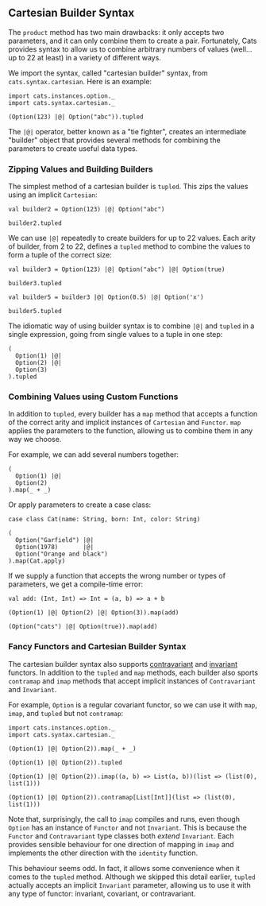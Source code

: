 ## Cartesian Builder Syntax

The `product` method has two main drawbacks:
it only accepts two parameters,
and it can only combine them to create a pair.
Fortunately, Cats provides syntax
to allow us to combine arbitrary numbers of values
(well... up to 22 at least)
in a variety of different ways.

We import the syntax, called "cartesian builder" syntax,
from `cats.syntax.cartesian`.
Here is an example:

```tut:book:silent
import cats.instances.option._
import cats.syntax.cartesian._
```

```tut:book
(Option(123) |@| Option("abc")).tupled
```

The `|@|` operator, better known as a "tie fighter",
creates an intermediate "builder" object that provides
several methods for combining the parameters
to create useful data types.

### Zipping Values and Building Builders

The simplest method of a cartesian builder is `tupled`.
This zips the values using an implicit `Cartesian`:

```tut:book
val builder2 = Option(123) |@| Option("abc")

builder2.tupled
```

We can use `|@|` repeatedly to create builders for up to 22 values.
Each arity of builder, from 2 to 22, defines a `tupled` method
to combine the values to form a tuple of the correct size:

```tut:book
val builder3 = Option(123) |@| Option("abc") |@| Option(true)

builder3.tupled

val builder5 = builder3 |@| Option(0.5) |@| Option('x')

builder5.tupled
```

The idiomatic way of using builder syntax is
to combine `|@|` and `tupled` in a single expression,
going from single values to a tuple in one step:

```tut:book
(
  Option(1) |@|
  Option(2) |@|
  Option(3)
).tupled
```

### Combining Values using Custom Functions

In addition to `tupled`,
every builder has a `map` method that accepts a function of the correct arity
and implicit instances of `Cartesian` and `Functor`.
`map` applies the parameters to the function,
allowing us to combine them in any way we choose.

For example, we can add several numbers together:

```tut:book
(
  Option(1) |@|
  Option(2)
).map(_ + _)
```

Or apply parameters to create a case class:

```tut:book
case class Cat(name: String, born: Int, color: String)

(
  Option("Garfield") |@|
  Option(1978)       |@|
  Option("Orange and black")
).map(Cat.apply)
```

If we supply a function that accepts the wrong number or types of parameters,
we get a compile-time error:

```tut:book
val add: (Int, Int) => Int = (a, b) => a + b
```

```tut:book:fail
(Option(1) |@| Option(2) |@| Option(3)).map(add)
```

```tut:book:fail
(Option("cats") |@| Option(true)).map(add)
```

### Fancy Functors and Cartesian Builder Syntax

The cartesian builder syntax also supports
[contravariant](#contravariant) and [invariant](#invariant) functors.
In addition to the `tupled` and `map` methods,
each builder also sports `contramap` and `imap` methods
that accept implicit instances of `Contravariant` and `Invariant`.

For example, `Option` is a regular covariant functor,
so we can use it with `map`, `imap`, and `tupled` but not `contramap`:

```tut:book:silent
import cats.instances.option._
import cats.syntax.cartesian._
```

```tut:book
(Option(1) |@| Option(2)).map(_ + _)

(Option(1) |@| Option(2)).tupled

(Option(1) |@| Option(2)).imap((a, b) => List(a, b))(list => (list(0), list(1)))
```

```tut:book:fail
(Option(1) |@| Option(2)).contramap[List[Int]](list => (list(0), list(1)))
```

Note that, surprisingly, the call to `imap` compiles and runs,
even though `Option` has an instance of `Functor` and not `Invariant`.
This is because the `Functor` and `Contravariant` type classes both *extend* `Invariant`.
Each provides sensible behaviour for one direction of mapping in `imap`
and implements the other direction with the `identity` function.

This behaviour seems odd.
In fact, it allows some convenience when it comes to the `tupled` method.
Although we skipped this detail earlier,
`tupled` actually accepts an implicit `Invariant` parameter,
allowing us to use it with any type of functor:
invariant, covariant, or contravariant.
